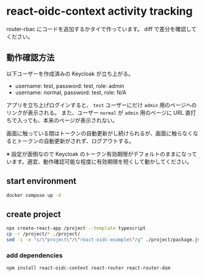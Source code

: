 # react-oidc-context activity tracking

router-rbac にコードを追加するかタイで作っています。
diff で差分を確認してください。

## 動作確認方法

以下ユーザーを作成済みの Keycloak が立ち上がる。

- username: test, password: test, role: admin
- username: normal, password: test, role: N/A

アプリを立ち上げログインすると、 `test` ユーザーにだけ `admin` 用のページへのリンクが表示される。
また、ユーザー `normal` が `admin` 用のページに URL 直打ちで入っても、本来のページが表示されない。

画面に触っている間はトークンの自動更新がし続けられるが、画面に触らなくなるとトークンの自動更新がされず、ログアウトする。

※ 設定が面倒なので Keycloak のトークン有効期限がデフォルトのままになっています。適宜、動作確認可能な程度に有効期限を短くして動かしてください。

## start environment

```sh
docker compose up -d
```

## create project

```sh
npx create-react-app /project --template typescript
cp -r /project/* ./project/
sed -i -e "s/\"project\"/\"react-oidc-example\"/g" ./project/package.json ./project/package-lock.json
```

### add dependencies

```sh
npm install react-oidc-context react-router react-router-dom
```

